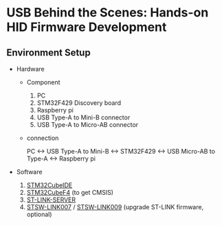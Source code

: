 # USB Behind the Scenes: Hands-on HID Firmware Development

## Environment Setup

* Hardware

    * Component

        1. PC
        1. STM32F429 Discovery board
        1. Raspberry pi
        1. USB Type-A to Mini-B connector
        1. USB Type-A to Micro-AB connector

    * connection

        PC <-> USB Type-A to Mini-B <-> STM32F429 <-> USB Micro-AB to Type-A <-> Raspberry pi

* Software

    1. [STM32CubeIDE](https://www.st.com/en/development-tools/stm32cubeide.html)
    1. [STM32CubeF4](https://www.st.com/content/st_com_cx/en/products/embedded-software/mcu-mpu-embedded-software/stm32-embedded-software/stm32cube-mcu-mpu-packages/stm32cubef4.html) (to get CMSIS)
    1. [ST-LINK-SERVER](https://www.st.com/content/st_com_cx/en/products/development-tools/software-development-tools/stm32-software-development-tools/stm32-performance-and-debuggers/st-link-server.html)
    1. [STSW-LINK007](https://www.st.com/content/st_com_cx/en/products/development-tools/software-development-tools/stm32-software-development-tools/stm32-programmers/stsw-link007.html) / [STSW-LINK009](https://www.st.com/content/st_com_cx/en/products/development-tools/software-development-tools/stm32-software-development-tools/stm32-utilities/stsw-link009.html) (upgrade ST-LINK firmware, optional)



